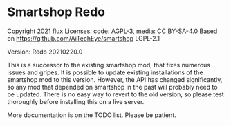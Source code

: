 # Smartshop Redo
Copyright 2021 flux
Licenses: code: AGPL-3, media: CC BY-SA-4.0
Based on https://github.com/AiTechEye/smartshop LGPL-2.1

Version: Redo 20210220.0

This is a successor to the existing smartshop mod, that fixes numerous issues and gripes.
It is possible to update existing installations of the smartshop mod to this version.
However, the API has changed significantly, so any mod that depended on smartshop in the
past will probably need to be updated. There is no easy way to revert to the old version,
so please test thoroughly before installing this on a live server. 

More documentation is on the TODO list. Please be patient. 
